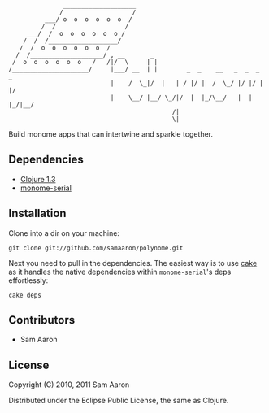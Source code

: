                    ____________________
                  /                   /
              ___/ o  o  o  o  o  o  /
             /  /                   /
         ___/  /  o  o  o  o  o  o /
        /  /  /___________________/
       /  /  o  o  o  o  o  o  /
      /  /____________________/ , __       _
     /  o  o  o  o  o  o   /   /|/  \     | |
    /_____________________/     |___/ __  | |        _  _    __   _  _  _    _
                                |    /  \_|/  |   | / |/ |  /  \_/ |/ |/ |  |/
                                |    \__/ |__/ \_/|/  |  |_/\__/   |  |  |_/|__/
                                                 /|
                                                 \|





Build monome apps that can intertwine and sparkle together.

## Dependencies

* [Clojure 1.3](http://clojure.org)
* [monome-serial](http://github/samaaron/monome-serial)

## Installation

Clone into a dir on your machine:

    git clone git://github.com/samaaron/polynome.git

Next you need to pull in the dependencies. The easiest way is to use [cake](http://clojure-cake.org/) as it handles the native dependencies within `monome-serial`'s deps  effortlessly:

    cake deps

## Contributors

* Sam Aaron

## License

Copyright (C) 2010, 2011 Sam Aaron

Distributed under the Eclipse Public License, the same as Clojure.
